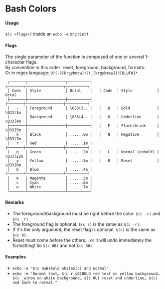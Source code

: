 # Bash Colors


#### Usage

`$(c <flags>)` inside an `echo -e` or `printf`


#### Flags

The single parameter of the function is composed of one or several 1-character flags.  
By convention in this order: reset, foreground, background, formats.  
Or in regex language: `0?(-?[krgybmcw])?(_[krgybmcw])?[BLUFN]*`

```
 ┌───────┬─────────────────┬──────────┐   ┌───────┬─────────────────┬──────────┐
 │ Code  │ Style           │ Octal    │   │ Code  │ Style           │ Octal    │
 ├───────┼─────────────────┼──────────┤   ├───────┼─────────────────┼──────────┤
 │   -   │ Foreground      │ \033[3.. │   │   B   │ Bold            │ \033[1m  │
 │   _   │ Background      │ \033[4.. │   │   U   │ Underline       │ \033[4m  │
 ├───────┼─────────────────┼──────────┤   │   F   │ Flash/blink     │ \033[5m  │
 │   k   │ Black           │ ......0m │   │   N   │ Negative        │ \033[7m  │
 │   r   │ Red             │ ......1m │   ├───────┼─────────────────┼──────────┤
 │   g   │ Green           │ ......2m │   │   L   │ Normal (unbold) │ \033[22m │
 │   y   │ Yellow          │ ......3m │   │   0   │ Reset           │ \033[0m  │
 │   b   │ Blue            │ ......4m │   └───────┴─────────────────┴──────────┘
 │   m   │ Magenta         │ ......5m │
 │   c   │ Cyan            │ ......6m │
 │   w   │ White           │ ......7m │
 └───────┴─────────────────┴──────────┘
```


#### Remarks

- The foreground/background must be right before the color. `$(c -r)` and `$(c _r)`.
- The foreground flag is optional. `$(c r)` is the same as `$(c -r)`.
- If it's the only argument, the reset flag is optional. `$(c)` is the same as `$(c 0)`.
- Reset must come before the others… or it will undo immediately the formatting! So `$(c 0B)` and not `$(c B0)`.


#### Examples

- `echo -e "$(c 0wB)Bold white$(c) and normal"`
- `echo -e "Normal text… $(c r_yB)BOLD red text on yellow background… $(c _w)now on white background… $(c 0U) reset and underline… $(c) and back to normal."`
